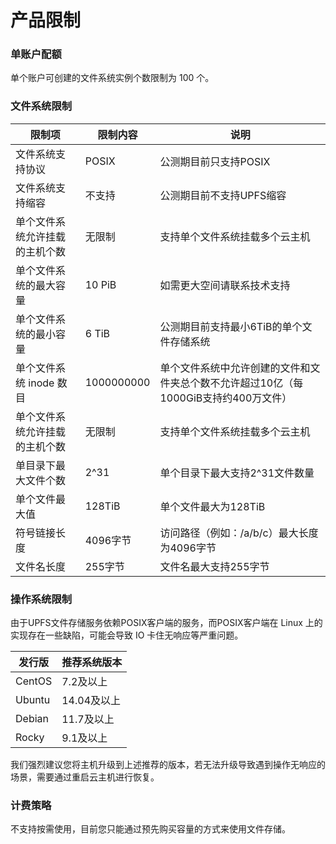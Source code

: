 

# 产品限制

### 单账户配额
单个账户可创建的文件系统实例个数限制为 100 个。

### 文件系统限制
| 限制项	             | 限制内容	      | 说明                                               |
|------------------|------------|--------------------------------------------------|
| 文件系统支持协议	        | POSIX      | 公测期目前只支持POSIX	                                   |
| 文件系统支持缩容	        | 不支持        | 公测期目前不支持UPFS缩容	                                  |
| 单个文件系统允许挂载的主机个数	 | 无限制        | 支持单个文件系统挂载多个云主机	                                 |
| 单个文件系统的最大容量	     | 10 PiB     | 如需更大空间请联系技术支持	                                   |
| 单个文件系统的最小容量	     | 6 TiB      | 公测期目前支持最小6TiB的单个文件存储系统	                          |
| 单个文件系统 inode 数目	 | 1000000000 | 单个文件系统中允许创建的文件和文件夹总个数不允许超过10亿（每1000GiB支持约400万文件） |
| 单个文件系统允许挂载的主机个数	 | 无限制        | 支持单个文件系统挂载多个云主机	                                 |
| 单目录下最大文件个数	      | 2^31       | 单个目录下最大支持2^31文件数量	                               |
| 单个文件最大值	         | 128TiB     | 单个文件最大为128TiB	                                   |
| 符号链接长度	          | 4096字节     | 访问路径（例如：/a/b/c）最大长度为4096字节                       |
| 文件名长度	           | 255字节      | 文件名最大支持255字节                                     |


### 操作系统限制
由于UPFS文件存储服务依赖POSIX客户端的服务，而POSIX客户端在 Linux 上的实现存在一些缺陷，可能会导致 IO 卡住无响应等严重问题。

| 发行版     | 推荐系统版本   |
|---------|----------|
| CentOS	 | 7.2及以上	  |
| Ubuntu	 | 14.04及以上 |
| Debian  | 11.7及以上	 |
| Rocky   | 9.1及以上	  |

我们强烈建议您将主机升级到上述推荐的版本，若无法升级导致遇到操作无响应的场景，需要通过重启云主机进行恢复。


### 计费策略
不支持按需使用，目前您只能通过预先购买容量的方式来使用文件存储。
